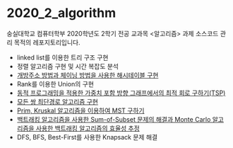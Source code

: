 # 2020_2_algorithm

숭실대학교 컴퓨터학부 2020학년도 2학기 전공 교과목 <알고리즘> 과제 소스코드 관리 목적의 레포지토리입니다.

- linked list를 이용한 트리 구조 구현
- 정렬 알고리즘 구현 및 시간 복잡도 분석
- [개방주소 방법과 체이닝 방법을 사용한 해시테이블 구현](https://github.com/yoo-jimin127/2020_2_algorithm/tree/master/assignment5)
- Rank를 이용한 Union의 구현
- [동적 프로그래밍을 적용한 가중치 포함 방향 그래프에서의 최적 회로 구하기(TSP)](https://github.com/yoo-jimin127/2020_2_algorithm/tree/master/assignment7)
- [모든 쌍 최단경로 알고리즘 구현](https://github.com/yoo-jimin127/2020_2_algorithm/tree/master/assignment8)
- [Prim, Kruskal 알고리즘을 이용하여 MST 구하기](https://github.com/yoo-jimin127/2020_2_algorithm/tree/master/assignment9)
- [백트래킹 알고리즘을 사용한 Sum-of-Subset 문제의 해결과 Monte Carlo 알고리즘을 사용한 백트래킹 알고리즘의 효율성 추정](https://github.com/yoo-jimin127/2020_2_algorithm/tree/master/assignment10)
- DFS, BFS, Best-First를 사용한 Knapsack 문제 해결
 

